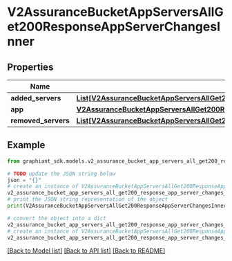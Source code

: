 # V2AssuranceBucketAppServersAllGet200ResponseAppServerChangesInner


## Properties

Name | Type | Description | Notes
------------ | ------------- | ------------- | -------------
**added_servers** | [**List[V2AssuranceBucketAppServersAllGet200ResponseAppServerChangesInnerAddedServersInner]**](V2AssuranceBucketAppServersAllGet200ResponseAppServerChangesInnerAddedServersInner.md) |  | [optional] 
**app** | [**V2AssuranceBucketAppServersAllGet200ResponseAppServerChangesInnerApp**](V2AssuranceBucketAppServersAllGet200ResponseAppServerChangesInnerApp.md) |  | [optional] 
**removed_servers** | [**List[V2AssuranceBucketAppServersAllGet200ResponseAppServerChangesInnerAddedServersInner]**](V2AssuranceBucketAppServersAllGet200ResponseAppServerChangesInnerAddedServersInner.md) |  | [optional] 

## Example

```python
from graphiant_sdk.models.v2_assurance_bucket_app_servers_all_get200_response_app_server_changes_inner import V2AssuranceBucketAppServersAllGet200ResponseAppServerChangesInner

# TODO update the JSON string below
json = "{}"
# create an instance of V2AssuranceBucketAppServersAllGet200ResponseAppServerChangesInner from a JSON string
v2_assurance_bucket_app_servers_all_get200_response_app_server_changes_inner_instance = V2AssuranceBucketAppServersAllGet200ResponseAppServerChangesInner.from_json(json)
# print the JSON string representation of the object
print(V2AssuranceBucketAppServersAllGet200ResponseAppServerChangesInner.to_json())

# convert the object into a dict
v2_assurance_bucket_app_servers_all_get200_response_app_server_changes_inner_dict = v2_assurance_bucket_app_servers_all_get200_response_app_server_changes_inner_instance.to_dict()
# create an instance of V2AssuranceBucketAppServersAllGet200ResponseAppServerChangesInner from a dict
v2_assurance_bucket_app_servers_all_get200_response_app_server_changes_inner_from_dict = V2AssuranceBucketAppServersAllGet200ResponseAppServerChangesInner.from_dict(v2_assurance_bucket_app_servers_all_get200_response_app_server_changes_inner_dict)
```
[[Back to Model list]](../README.md#documentation-for-models) [[Back to API list]](../README.md#documentation-for-api-endpoints) [[Back to README]](../README.md)


